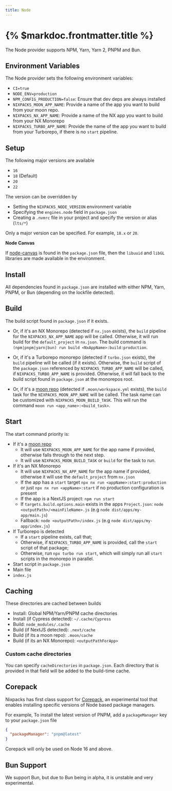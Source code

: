 ```yaml
---
title: Node
---
```


# {% $markdoc.frontmatter.title %}

The Node provider supports NPM, Yarn, Yarn 2, PNPM and Bun.

## Environment Variables

The Node provider sets the following environment variables:

- `CI=true`
- `NODE_ENV=production`
- `NPM_CONFIG_PRODUCTION=false`: Ensure that dev deps are always installed
- `NIXPACKS_MOON_APP_NAME`: Provide a name of the app you want to build from your moon repo.
- `NIXPACKS_NX_APP_NAME`: Provide a name of the NX app you want to build from your NX Monorepo
- `NIXPACKS_TURBO_APP_NAME`: Provide the name of the app you want to build from your Turborepo, if there is no `start` pipeline.

## Setup

The following major versions are available

- `16`
- `18` (Default)
- `20`
- `22`

The version can be overridden by

- Setting the `NIXPACKS_NODE_VERSION` environment variable
- Specifying the `engines.node` field in `package.json`
- Creating a `.nvmrc` file in your project and specify the version or alias (`lts/*`)

Only a major version can be specified. For example, `18.x` or `20`.

**Node Canvas**

If [node-canvas](https://www.npmjs.com/package/canvas) is found in the `package.json` file, then the `libuuid` and `libGL` libraries are made available in the environment.

## Install

All dependencies found in `package.json` are installed with either NPM, Yarn, PNPM, or Bun (depending on the lockfile detected).

## Build

The build script found in `package.json` if it exists.

- Or, if it's an NX Monorepo (detected if `nx.json` exists), the `build` pipeline for the `NIXPACKS_NX_APP_NAME` app will be called. Otherwise, it will run build for the `default_project` in `nx.json`. The build command is `(npm|pnpm|yarn|bun) run build <NxAppName>:build:production`.

- Or, if it's a Turborepo monorepo (detected if `turbo.json` exists), the `build` pipeline will be called (if it exists). Otherwise, the `build` script of the `package.json` referenced by `NIXPACKS_TURBO_APP_NAME` will be called, if `NIXPACKS_TURBO_APP_NAME` is provided. Otherwise, it will fall back to the build script found in `package.json` at the monorepos root.

- Or, if it's a [moon repo](https://moonrepo.dev/moon) (detected if `.moon/workspace.yml` exists), the `build` task for the `NIXPACKS_MOON_APP_NAME` will be called. The task name can be customized with `NIXPACKS_MOON_BUILD_TASK`. This will run the command `moon run <app_name>:<build_task>`.

## Start

The start command priority is:

- If it's a [moon repo](https://moonrepo.dev/moon)
  - It will use `NIXPACKS_MOON_APP_NAME` for the app name if provided, otherwise falls through to the next step.
  - It will use `NIXPACKS_MOON_BUILD_TASK` or `build` for the task to run.
- If it's an NX Monorepo
  - It will use `NIXPACKS_NX_APP_NAME` for the app name if provided, otherwise it will use the `default_project` from `nx.json`
  - If the app has a `start` target `npx nx run <appName>:start:production` or just `npx nx run <appName>:start` if no production configuration is present
  - If the app is a NextJS project: `npm run start`
  - If `targets.build.options.main` exists in the apps `Project.json`: `node <outputPath>/<mainFileName>.js` (e.g `node dist/apps/my-app/main.js`)
  - Fallback: `node <outputPath>/index.js` (e.g `node dist/apps/my-app/index.js`)
- If Turborepo is detected
  - If a `start` pipeline exists, call that;
  - Otherwise, if `NIXPACKS_TURBO_APP_NAME` is provided, call the `start` script of that package;
  - Otherwise, run `npx turbo run start`, which will simply run all `start` scripts in the monorepo in parallel.
- Start script in `package.json`
- Main file
- `index.js`

## Caching

These directories are cached between builds

- Install: Global NPM/Yarn/PNPM cache directories
- Install (if Cypress detected): `~/.cache/Cypress`
- Build: `node_modules/.cache`
- Build (if NextJS detected): `.next/cache`
- Build (if its a moon repo): `.moon/cache`
- Build (if its an NX Monorepo): `<outputPathForApp>`

### Custom cache directories

You can specify `cacheDirectories` in `package.json`. Each directory that is provided in that field will be added to the build-time cache.

## Corepack

Nixpacks has first class support for [Corepack](https://nodejs.org/api/corepack.html), an experimental tool that enables installing specific versions of Node based package managers.

For example, To install the latest version of PNPM, add a `packageManager` key to your `package.json` file

```json
{
  "packageManager": "pnpm@latest"
}
```

Corepack will only be used on Node 16 and above.

## Bun Support

We support Bun, but due to Bun being in alpha, it is unstable and very experimental.
